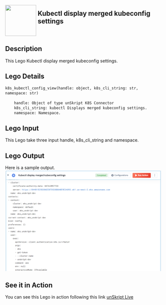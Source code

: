 [<img align="left" src="https://unskript.com/assets/favicon.png" width="100" height="100" style="padding-right: 5px">](https://unskript.com/assets/favicon.png) 
<h2>Kubectl display merged kubeconfig settings</h2>

<br>

## Description
This Lego Kubectl display merged kubeconfig settings.


## Lego Details

    k8s_kubectl_config_view(handle: object, k8s_cli_string: str, namespace: str)

        handle: Object of type unSkript K8S Connector
        k8s_cli_string: kubectl Displays merged kubeconfig settings.
        namespace: Namespace.

## Lego Input
This Lego take three input handle, k8s_cli_string and namespace.

## Lego Output
Here is a sample output.
<img src="./1.png">

## See it in Action

You can see this Lego in action following this link [unSkript Live](https://us.app.unskript.io)